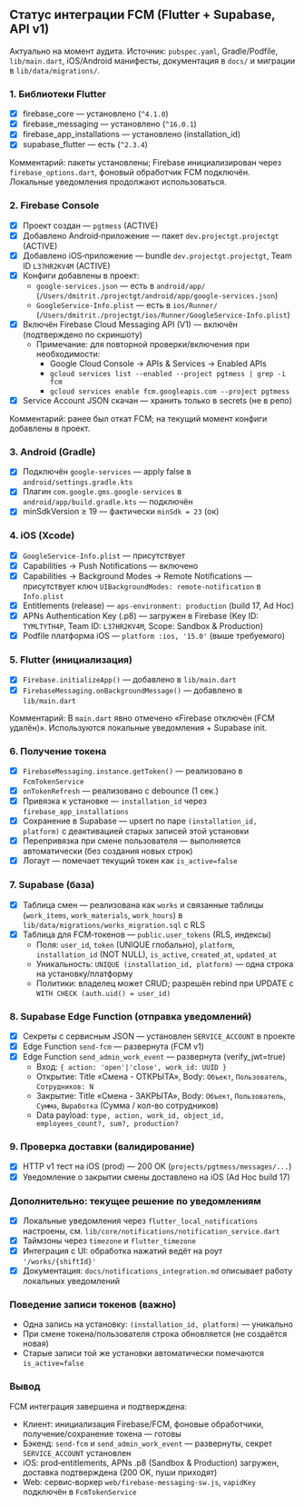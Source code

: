## Статус интеграции FCM (Flutter + Supabase, API v1)

Актуально на момент аудита. Источник: `pubspec.yaml`, Gradle/Podfile, `lib/main.dart`, iOS/Android манифесты, документация в `docs/` и миграции в `lib/data/migrations/`.

### 1. Библиотеки Flutter
- [x] firebase_core — установлено (`^4.1.0`)
- [x] firebase_messaging — установлено (`^16.0.1`)
- [x] firebase_app_installations — установлено (installation_id)
- [x] supabase_flutter — есть (`^2.3.4`)

Комментарий: пакеты установлены; Firebase инициализирован через `firebase_options.dart`, фоновый обработчик FCM подключён. Локальные уведомления продолжают использоваться.

### 2. Firebase Console
- [x] Проект создан — `pgtmess` (ACTIVE)
- [x] Добавлено Android‑приложение — пакет `dev.projectgt.projectgt` (ACTIVE)
- [x] Добавлено iOS‑приложение — bundle `dev.projectgt.projectgt`, Team ID `L37HR2KV4M` (ACTIVE)
- [x] Конфиги добавлены в проект:
  - `google-services.json` — есть в `android/app/` (`/Users/dmitrit./projectgt/android/app/google-services.json`)
  - `GoogleService-Info.plist` — есть в `ios/Runner/` (`/Users/dmitrit./projectgt/ios/Runner/GoogleService-Info.plist`)
- [x] Включён Firebase Cloud Messaging API (V1) — включён (подтверждено по скриншоту)
  - Примечание: для повторной проверки/включения при необходимости:
    - Google Cloud Console → APIs & Services → Enabled APIs
    - `gcloud services list --enabled --project pgtmess | grep -i fcm`
    - `gcloud services enable fcm.googleapis.com --project pgtmess`
- [x] Service Account JSON скачан — хранить только в secrets (не в репо)

Комментарий: ранее был откат FCM; на текущий момент конфиги добавлены в проект.

### 3. Android (Gradle)
- [x] Подключён `google-services` — apply false в `android/settings.gradle.kts`
- [x] Плагин `com.google.gms.google-services` в `android/app/build.gradle.kts` — подключён
- [x] minSdkVersion ≥ 19 — фактически `minSdk = 23` (ок)

### 4. iOS (Xcode)
- [x] `GoogleService-Info.plist` — присутствует
- [x] Capabilities → Push Notifications — включено
- [x] Capabilities → Background Modes → Remote Notifications — присутствует ключ `UIBackgroundModes: remote-notification` в `Info.plist`
- [x] Entitlements (release) — `aps-environment: production` (build 17, Ad Hoc)
- [x] APNs Authentication Key (.p8) — загружен в Firebase (Key ID: `TYMLTYTH4P`, Team ID: `L37HR2KV4M`, Scope: Sandbox & Production)
- [x] Podfile платформа iOS — `platform :ios, '15.0'` (выше требуемого)

### 5. Flutter (инициализация)
- [x] `Firebase.initializeApp()` — добавлено в `lib/main.dart`
- [x] `FirebaseMessaging.onBackgroundMessage()` — добавлено в `lib/main.dart`

Комментарий: В `main.dart` явно отмечено «Firebase отключён (FCM удалён)». Используются локальные уведомления + Supabase init.

### 6. Получение токена
- [x] `FirebaseMessaging.instance.getToken()` — реализовано в `FcmTokenService`
- [x] `onTokenRefresh` — реализовано с debounce (1 сек.)
- [x] Привязка к установке — `installation_id` через `firebase_app_installations`
- [x] Сохранение в Supabase — upsert по паре `(installation_id, platform)` с деактивацией старых записей этой установки
- [x] Перепривязка при смене пользователя — выполняется автоматически (без создания новых строк)
- [x] Логаут — помечает текущий токен как `is_active=false`

### 7. Supabase (база)
- [x] Таблица смен — реализована как `works` и связанные таблицы (`work_items`, `work_materials`, `work_hours`) в `lib/data/migrations/works_migration.sql` с RLS
- [x] Таблица для FCM‑токенов — `public.user_tokens` (RLS, индексы)
  - Поля: `user_id`, `token` (UNIQUE глобально), `platform`, `installation_id` (NOT NULL), `is_active`, `created_at`, `updated_at`
  - Уникальность: `UNIQUE (installation_id, platform)` — одна строка на установку/платформу
  - Политики: владелец может CRUD; разрешён rebind при UPDATE с `WITH CHECK (auth.uid() = user_id)`

### 8. Supabase Edge Function (отправка уведомлений)
- [x] Секреты с сервисным JSON — установлен `SERVICE_ACCOUNT` в проекте
- [x] Edge Function `send-fcm` — развернута (FCM v1)
- [x] Edge Function `send_admin_work_event` — развернута (verify_jwt=true)
  - Вход: `{ action: 'open'|'close', work_id: UUID }`
  - Открытие: Title «Смена - ОТКРЫТА», Body: `Объект`, `Пользователь`, `Сотрудников: N`
  - Закрытие: Title «Смена - ЗАКРЫТА», Body: `Объект`, `Пользователь`, `Сумма`, `Выработка` (Сумма / кол-во сотрудников)
  - Data payload: `type, action, work_id, object_id, employees_count?, sum?, production?`

### 9. Проверка доставки (валидирование)
- [x] HTTP v1 тест на iOS (prod) — 200 OK (`projects/pgtmess/messages/...`)
- [x] Уведомление о закрытии смены доставлено на iOS (Ad Hoc build 17)

### Дополнительно: текущее решение по уведомлениям
- [x] Локальные уведомления через `flutter_local_notifications` настроены, см. `lib/core/notifications/notification_service.dart`
- [x] Таймзоны через `timezone` и `flutter_timezone`
- [x] Интеграция с UI: обработка нажатий ведёт на роут `'/works/{shiftId}'`
- [x] Документация: `docs/notifications_integration.md` описывает работу локальных уведомлений

### Поведение записи токенов (важно)
- Одна запись на установку: `(installation_id, platform)` — уникально
- При смене токена/пользователя строка обновляется (не создаётся новая)
- Старые записи той же установки автоматически помечаются `is_active=false`

### Вывод
FCM интеграция завершена и подтверждена:
- Клиент: инициализация Firebase/FCM, фоновые обработчики, получение/сохранение токена — готовы
- Бэкенд: `send-fcm` и `send_admin_work_event` — развернуты, секрет `SERVICE_ACCOUNT` установлен
- iOS: prod‑entitlements, APNs .p8 (Sandbox & Production) загружен, доставка подтверждена (200 OK, пуши приходят)
- Web: сервис‑воркер `web/firebase-messaging-sw.js`, `vapidKey` подключён в `FcmTokenService`


